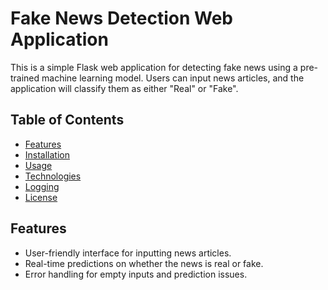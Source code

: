 # Fake News Detection Web Application

This is a simple Flask web application for detecting fake news using a pre-trained machine learning model. Users can input news articles, and the application will classify them as either "Real" or "Fake".

## Table of Contents

- [Features](#features)
- [Installation](#installation)
- [Usage](#usage)
- [Technologies](#technologies)
- [Logging](#logging)
- [License](#license)

## Features

- User-friendly interface for inputting news articles.
- Real-time predictions on whether the news is real or fake.
- Error handling for empty inputs and prediction issues.
